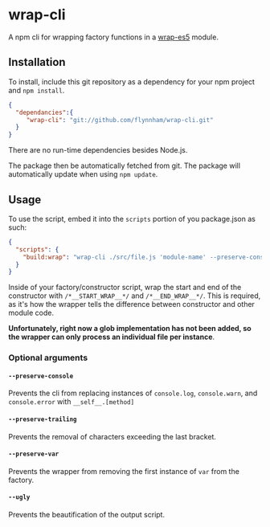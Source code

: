 # wrap-cli
A npm cli for wrapping factory functions in a [wrap-es5]() module.

## Installation

To install, include this git repository as a dependency for your npm project and `npm install`.

```json
{
  "dependancies":{
     "wrap-cli": "git://github.com/flynnham/wrap-cli.git"
  }
}
```
There are no run-time dependencies besides Node.js.

The package then be automatically fetched from git. The package will automatically update when using `npm update`.

## Usage
To use the script, embed it into the `scripts` portion of you package.json as such:

```json
{
  "scripts": {
    "build:wrap": "wrap-cli ./src/file.js 'module-name' --preserve-console > ./dest/file.js"
  }
}
```

Inside of your factory/constructor script, wrap the start and end of the constructor with `/*__START_WRAP__*/` and `/*__END_WRAP__*/`.
This is required, as it's how the wrapper tells the difference between constructor and other module code.

**Unfortunately, right now a glob implementation has not been added, so the wrapper can only process an individual file per
instance**.

### Optional arguments

#### `--preserve-console`
Prevents the cli from replacing instances of `console.log`, `console.warn`, and `console.error` with `__self__.[method]`

#### `--preserve-trailing`
Prevents the removal of characters exceeding the last bracket.

#### `--preserve-var`
Prevents the wrapper from removing the first instance of `var` from the factory.

#### `--ugly`
Prevents the beautification of the output script.
